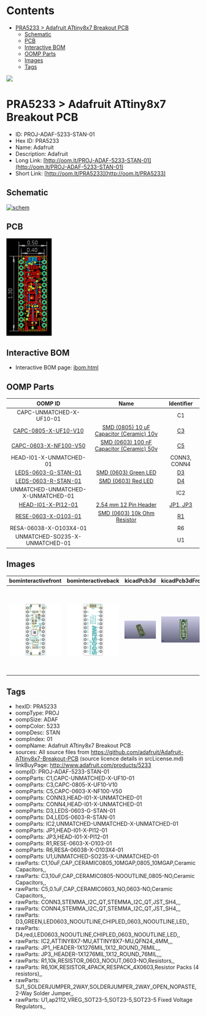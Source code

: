



Contents
========

* [PRA5233 > Adafruit ATtiny8x7 Breakout PCB](#pra5233--adafruit-attiny8x7-breakout-pcb)
	* [Schematic](#schematic)
	* [PCB](#pcb)
	* [Interactive BOM](#interactive-bom)
	* [OOMP Parts](#oomp-parts)
	* [Images](#images)
	* [Tags](#tags)
  
![][im]
# PRA5233 > Adafruit ATtiny8x7 Breakout PCB

- ID: PROJ-ADAF-5233-STAN-01
- Hex ID: PRA5233
- Name: Adafruit
- Description: Adafruit
- Long Link: [http://oom.lt/PROJ-ADAF-5233-STAN-01](http://oom.lt/PROJ-ADAF-5233-STAN-01)
- Short Link: [http://oom.lt/PRA5233](http://oom.lt/PRA5233)

## Schematic
  
[![schem](eagleSchemImage.png)](eagleSchemImage.png)
## PCB
  
[![pcb](eagleImage.png)](eagleImage.png)
## Interactive BOM

- Interactive BOM page: [ibom.html](https://htmlpreview.github.io/?https://github.com/oomlout/oomlout_OOMP_projects/blob/main/PROJ-ADAF-5233-STAN-01/kicad/bom/ibom.html)

## OOMP Parts
  

|OOMP ID|Name|Identifier|
| :---: | :---: | :---: |
|CAPC-UNMATCHED-X-UF10-01||C1|
|[CAPC-0805-X-UF10-V10](https://github.com/oomlout/oomlout_OOMP_parts/tree/main/CAPC-0805-X-UF10-V10/)|[SMD (0805) 10 uF Capacitor (Ceramic) 10v](https://github.com/oomlout/oomlout_OOMP_parts/tree/main/CAPC-0805-X-UF10-V10/)|[C3](https://github.com/oomlout/oomlout_OOMP_parts/tree/main/CAPC-0805-X-UF10-V10/)|
|[CAPC-0603-X-NF100-V50](https://github.com/oomlout/oomlout_OOMP_parts/tree/main/CAPC-0603-X-NF100-V50/)|[SMD (0603) 100 nF Capacitor (Ceramic) 50v](https://github.com/oomlout/oomlout_OOMP_parts/tree/main/CAPC-0603-X-NF100-V50/)|[C5](https://github.com/oomlout/oomlout_OOMP_parts/tree/main/CAPC-0603-X-NF100-V50/)|
|HEAD-I01-X-UNMATCHED-01||CONN3, CONN4|
|[LEDS-0603-G-STAN-01](https://github.com/oomlout/oomlout_OOMP_parts/tree/main/LEDS-0603-G-STAN-01/)|[SMD (0603) Green LED](https://github.com/oomlout/oomlout_OOMP_parts/tree/main/LEDS-0603-G-STAN-01/)|[D3](https://github.com/oomlout/oomlout_OOMP_parts/tree/main/LEDS-0603-G-STAN-01/)|
|[LEDS-0603-R-STAN-01](https://github.com/oomlout/oomlout_OOMP_parts/tree/main/LEDS-0603-R-STAN-01/)|[SMD (0603) Red LED](https://github.com/oomlout/oomlout_OOMP_parts/tree/main/LEDS-0603-R-STAN-01/)|[D4](https://github.com/oomlout/oomlout_OOMP_parts/tree/main/LEDS-0603-R-STAN-01/)|
|UNMATCHED-UNMATCHED-X-UNMATCHED-01||IC2|
|[HEAD-I01-X-PI12-01](https://github.com/oomlout/oomlout_OOMP_parts/tree/main/HEAD-I01-X-PI12-01/)|[2.54 mm 12 Pin Header](https://github.com/oomlout/oomlout_OOMP_parts/tree/main/HEAD-I01-X-PI12-01/)|[JP1, JP3](https://github.com/oomlout/oomlout_OOMP_parts/tree/main/HEAD-I01-X-PI12-01/)|
|[RESE-0603-X-O103-01](https://github.com/oomlout/oomlout_OOMP_parts/tree/main/RESE-0603-X-O103-01/)|[SMD (0603) 10k Ohm Resistor](https://github.com/oomlout/oomlout_OOMP_parts/tree/main/RESE-0603-X-O103-01/)|[R1](https://github.com/oomlout/oomlout_OOMP_parts/tree/main/RESE-0603-X-O103-01/)|
|RESA-06038-X-O103X4-01||R6|
|UNMATCHED-SO235-X-UNMATCHED-01||U1|

## Images
  
  

|bominteractivefront|bominteractiveback|kicadPcb3d|kicadPcb3dFront|kicadPcb3dBack|eagleImage|eagleSchemImage|pcbdraw|pcbdrawback|
| :---: | :---: | :---: | :---: | :---: | :---: | :---: | :---: | :---: |
|[![bominteractivefront](bomFront_140.png)](bomFront.png)|[![bominteractiveback](bomBack_140.png)](bomBack.png)|[![kicadPcb3d](kicadPcb3d_140.png)](kicadPcb3d.png)|[![kicadPcb3dFront](kicadPcb3dFront_140.png)](kicadPcb3dFront.png)|[![kicadPcb3dBack](kicadPcb3dBack_140.png)](kicadPcb3dBack.png)|[![eagleImage](eagleImage_140.png)](eagleImage.png)|[![eagleSchemImage](eagleSchemImage_140.png)](eagleSchemImage.png)|[![pcbdraw](pcbdraw_140.png)](pcbdraw.png)|[![pcbdrawback](pcbdrawBack_140.png)](pcbdrawBack.png)|

## Tags

- hexID: PRA5233
- oompType: PROJ
- oompSize: ADAF
- oompColor: 5233
- oompDesc: STAN
- oompIndex: 01
- oompName: Adafruit ATtiny8x7 Breakout PCB
- sources: All source files from https://github.com/adafruit/Adafruit-ATtiny8x7-Breakout-PCB (source licence details in srcLicense.md)
- linkBuyPage: http://www.adafruit.com/products/5233
- oompID: PROJ-ADAF-5233-STAN-01
- oompParts: C1,CAPC-UNMATCHED-X-UF10-01
- oompParts: C3,CAPC-0805-X-UF10-V10
- oompParts: C5,CAPC-0603-X-NF100-V50
- oompParts: CONN3,HEAD-I01-X-UNMATCHED-01
- oompParts: CONN4,HEAD-I01-X-UNMATCHED-01
- oompParts: D3,LEDS-0603-G-STAN-01
- oompParts: D4,LEDS-0603-R-STAN-01
- oompParts: IC2,UNMATCHED-UNMATCHED-X-UNMATCHED-01
- oompParts: JP1,HEAD-I01-X-PI12-01
- oompParts: JP3,HEAD-I01-X-PI12-01
- oompParts: R1,RESE-0603-X-O103-01
- oompParts: R6,RESA-06038-X-O103X4-01
- oompParts: U1,UNMATCHED-SO235-X-UNMATCHED-01
- rawParts: C1,10uF,CAP_CERAMIC0805_10MGAP,0805_10MGAP,Ceramic Capacitors,,
- rawParts: C3,10uF,CAP_CERAMIC0805-NOOUTLINE,0805-NO,Ceramic Capacitors,,
- rawParts: C5,0.1uF,CAP_CERAMIC0603_NO,0603-NO,Ceramic Capacitors,,
- rawParts: CONN3,STEMMA_I2C_QT,STEMMA_I2C_QT,JST_SH4,,,
- rawParts: CONN4,STEMMA_I2C_QT,STEMMA_I2C_QT,JST_SH4,,,
- rawParts: D3,GREEN,LED0603_NOOUTLINE,CHIPLED_0603_NOOUTLINE,LED,,
- rawParts: D4,red,LED0603_NOOUTLINE,CHIPLED_0603_NOOUTLINE,LED,,
- rawParts: IC2,ATTINY8X7-MU,ATTINY8X7-MU,QFN24_4MM,,,
- rawParts: JP1,,HEADER-1X1276MIL,1X12_ROUND_76MIL,,,
- rawParts: JP3,,HEADER-1X1276MIL,1X12_ROUND_76MIL,,,
- rawParts: R1,10k,RESISTOR_0603_NOOUT,0603-NO,Resistors,,
- rawParts: R6,10K,RESISTOR_4PACK,RESPACK_4X0603,Resistor Packs (4 resistors),,
- rawParts: SJ1,,SOLDERJUMPER_2WAY,SOLDERJUMPER_2WAY_OPEN_NOPASTE,2-Way Solder Jumper,,
- rawParts: U1,ap2112,VREG_SOT23-5,SOT23-5,SOT23-5 Fixed Voltage Regulators,,



[im]: kicadPcb3d_450.png
